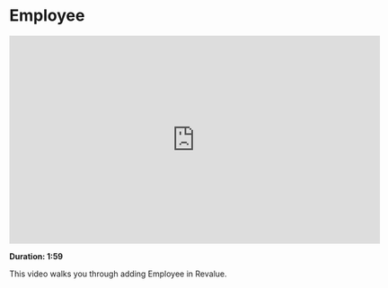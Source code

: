 # Employee

<iframe width="660" height="371" src="https://www.youtube.com/embed/" frameborder="0" allowfullscreen></iframe>

**Duration: 1:59**

This video walks you through adding Employee in Revalue.
